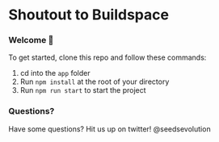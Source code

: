 # Shoutout to Buildspace
### Welcome 👋
To get started, clone this repo and follow these commands:

1. cd into the `app` folder
2. Run `npm install` at the root of your directory
3. Run `npm run start` to start the project


### Questions?
Have some questions? Hit us up on twitter! @seedsevolution

